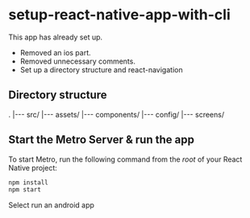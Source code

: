 # setup-react-native-app-with-cli

This app has already set up.
* Removed an ios part.
* Removed unnecessary comments.
* Set up a directory structure and react-navigation

## Directory structure
.
|---  src/
|---  assets/
|---  components/
|---  config/
|---  screens/

## Start the Metro Server & run the app

To start Metro, run the following command from the _root_ of your React Native project:

```bash
npm install
npm start
```

Select run an android app
